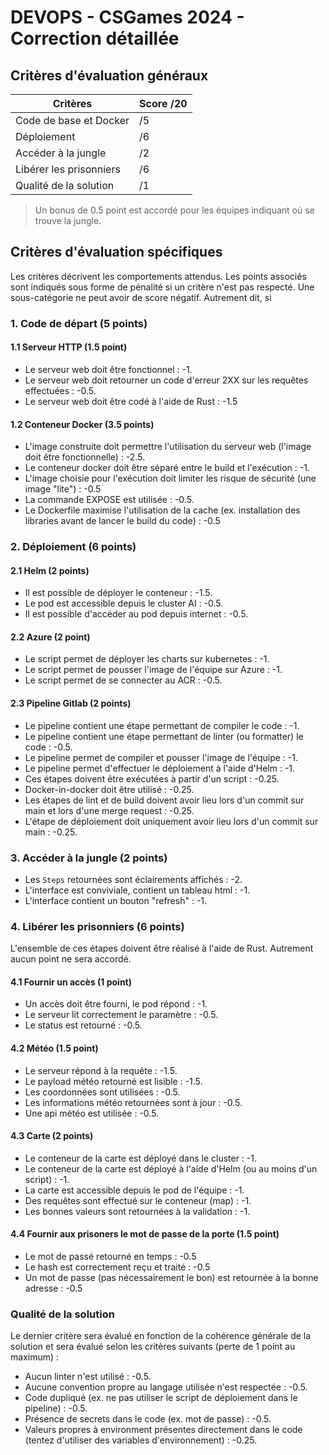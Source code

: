 # DEVOPS - CSGames 2024 - Correction détaillée

## Critères d'évaluation généraux

| Critères                | Score /20 |
|-------------------------|-----------|
| Code de base et Docker  | /5        |
| Déploiement             | /6        |
| Accéder à la jungle     | /2        |
| Libérer les prisonniers | /6        |
| Qualité de la solution  | /1        |

> Un bonus de 0.5 point est accordé pour les équipes indiquant où se trouve la jungle.

## Critères d'évaluation spécifiques

Les critères décrivent les comportements attendus. Les points associés sont indiqués sous forme de pénalité si un critère n'est pas respecté.
Une sous-catégorie ne peut avoir de score négatif. Autrement dit, si

### 1. Code de départ (5 points)
#### 1.1 Serveur HTTP (1.5 point)
- Le serveur web doit être fonctionnel : -1.
- Le serveur web doit retourner un code d'erreur 2XX sur les requêtes effectuées : -0.5.
- Le serveur web doit être codé à l'aide de Rust : -1.5

#### 1.2 Conteneur Docker (3.5 points)
- L'image construite doit permettre l'utilisation du serveur web (l'image doit être fonctionnelle) : -2.5.
- Le conteneur docker doit être séparé entre le build et l'exécution : -1.
- L'image choisie pour l'exécution doit limiter les risque de sécurité (une image "lite") : -0.5
- La commande EXPOSE est utilisée : -0.5.
- Le Dockerfile maximise l'utilisation de la cache (ex. installation des libraries avant de lancer le build du code) : -0.5

### 2. Déploiement (6 points)
#### 2.1 Helm (2 points)
- Il est possible de déployer le conteneur : -1.5.
- Le pod est accessible depuis le cluster AI : -0.5.
- Il est possible d'accéder au pod depuis internet : -0.5.

#### 2.2 Azure (2 point)
- Le script permet de déployer les charts sur kubernetes : -1.
- Le script permet de pousser l'image de l'équipe sur Azure : -1.
- Le script permet de se connecter au ACR : -0.5.

#### 2.3 Pipeline Gitlab (2 points)
- Le pipeline contient une étape permettant de compiler le code : -1.
- Le pipeline contient une étape permettant de linter (ou formatter) le code : -0.5.
- Le pipeline permet de compiler et pousser l'image de l'équipe : -1.
- Le pipeline permet d'effectuer le déploiement à l'aide d'Helm : -1.
- Ces étapes doivent être exécutées à partir d'un script : -0.25.
- Docker-in-docker doit être utilisé : -0.25.
- Les étapes de lint et de build doivent avoir lieu lors d'un commit sur main et lors d'une merge request : -0.25.
- L'étape de déploiement doit uniquement avoir lieu lors d'un commit sur main : -0.25.

### 3. Accéder à la jungle (2 points)
- Les ``Steps`` retournées sont éclairements affichés : -2.
- L'interface est conviviale, contient un tableau html : -1.
- L'interface contient un bouton "refresh" : -1.

### 4. Libérer les prisonniers (6 points)
L'ensemble de ces étapes doivent être réalisé à l'aide de Rust. Autrement aucun point ne sera accordé.

#### 4.1 Fournir un accès (1 point)
- Un accès doit être fourni, le pod répond : -1.
- Le serveur lit correctement le paramètre : -0.5.
- Le status est retourné : -0.5.

#### 4.2 Météo (1.5 point)
- Le serveur répond à la requête : -1.5.
- Le payload météo retourné est lisible : -1.5.
- Les coordonnées sont utilisées : -0.5.
- Les informations météo retournées sont à jour : -0.5.
- Une api météo est utilisée : -0.5.

#### 4.3 Carte (2 points)
- Le conteneur de la carte est déployé dans le cluster : -1.
- Le conteneur de la carte est déployé à l'aide d'Helm (ou au moins d'un script) : -1.
- La carte est accessible depuis le pod de l'équipe : -1.
- Des requêtes sont effectué sur le conteneur (map) : -1.
- Les bonnes valeurs sont retournées à la validation : -1.

#### 4.4 Fournir aux prisoners le mot de passe de la porte (1.5 point)
- Le mot de passé retourné en temps : -0.5
- Le hash est correctement reçu et traité : -0.5
- Un mot de passe (pas nécessairement le bon) est retournée à la bonne adresse : -0.5

### Qualité de la solution

Le dernier critère sera évalué en fonction de la cohérence générale de la solution et sera évalué selon les
critères suivants (perte de 1 point au maximum) :
- Aucun linter n'est utilisé : -0.5.
- Aucune convention propre au langage utilisée n'est respectée : -0.5.
- Code dupliqué (ex. ne pas utiliser le script de déploiement dans le pipeline) : -0.5.
- Présence de secrets dans le code (ex. mot de passe) : -0.5.
- Valeurs propres à environment présentes directement dans le code (tentez d'utiliser des variables d'environnement) : -0.25.
